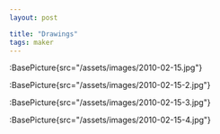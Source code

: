 ```yaml
---
layout: post

title: "Drawings"
tags: maker
---
```


:BasePicture{src="/assets/images/2010-02-15.jpg"}

:BasePicture{src="/assets/images/2010-02-15-2.jpg"}

:BasePicture{src="/assets/images/2010-02-15-3.jpg"}

:BasePicture{src="/assets/images/2010-02-15-4.jpg"}

<!--more-->
